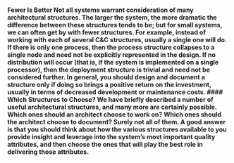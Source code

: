#### Fewer Is Better Not all systems warrant consideration of many architectural structures. The larger the system, the more dramatic the difference between these structures tends to be; but for small systems, we can often get by with fewer structures. For example, instead of working with each of several C&C structures, usually a single one will do. If there is only one process, then the process structure collapses to a single node and need not be explicitly represented in the design. If no distribution will occur (that is, if the system is implemented on a single processor), then the deployment structure is trivial and need not be considered further. In general, you should design and document a structure only if doing so brings a positive return on the investment, usually in terms of decreased development or maintenance costs. #### Which Structures to Choose? We have briefly described a number of useful architectural structures, and many more are certainly possible. Which ones should an architect choose to work on? Which ones should the architect choose to document? Surely not all of them. A good answer is that you should think about how the various structures available to you provide insight and leverage into the system’s most important quality attributes, and then choose the ones that will play the best role in delivering those attributes.